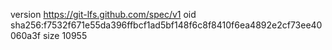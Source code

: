 version https://git-lfs.github.com/spec/v1
oid sha256:f7532f671e55da396ffbcf1ad5bf148f6c8f8410f6ea4892e2cf73ee40060a3f
size 10955
